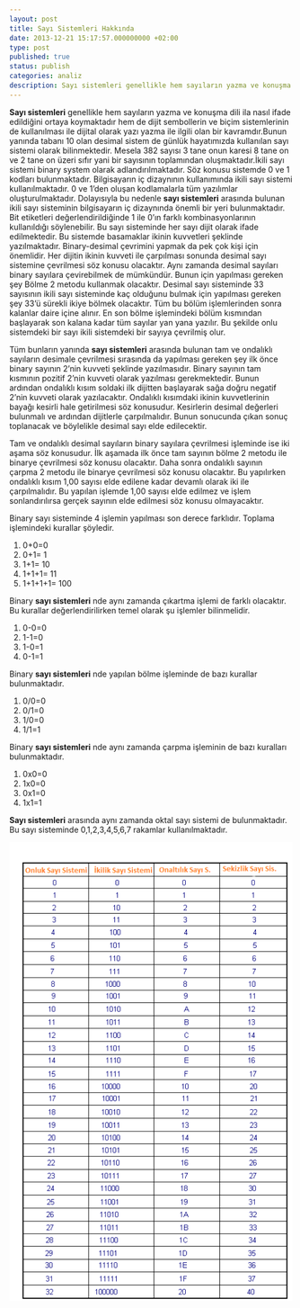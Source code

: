 ```yaml
---
layout: post
title: Sayı Sistemleri Hakkında
date: 2013-12-21 15:17:57.000000000 +02:00
type: post
published: true
status: publish
categories: analiz
description: Sayı sistemleri genellikle hem sayıların yazma ve konuşma dili ila nasıl ifade edildiğini ortaya koymaktadır hem de dijit sembollerin ve
---
```

**Sayı sistemleri** genellikle hem sayıların yazma ve konuşma dili ila nasıl ifade edildiğini ortaya koymaktadır hem de dijit sembollerin ve biçim sistemlerinin de kullanılması ile dijital olarak yazı yazma ile ilgili olan bir kavramdır.Bunun yanında tabanı 10 olan desimal sistem de günlük hayatımızda kullanılan sayı sistemi olarak bilinmektedir. Mesela 382 sayısı 3 tane onun karesi 8 tane on ve 2 tane on üzeri sıfır yani bir sayısının toplamından oluşmaktadır.İkili sayı sistemi binary system olarak adlandırılmaktadır. Söz konusu sistemde 0 ve 1 kodları bulunmaktadır. Bilgisayarın iç dizaynının kullanımında ikili sayı sistemi kullanılmaktadır. 0 ve 1’den oluşan kodlamalarla tüm yazılımlar oluşturulmaktadır. Dolayısıyla bu nedenle **sayı sistemleri** arasında bulunan ikili sayı sisteminin bilgisayarın iç dizaynında önemli bir yeri bulunmaktadır. Bit etiketleri değerlendirildiğinde 1 ile 0’ın farklı kombinasyonlarının kullanıldığı söylenebilir. Bu sayı sisteminde her sayı dijit olarak ifade edilmektedir. Bu sistemde basamaklar ikinin kuvvetleri şeklinde yazılmaktadır. Binary-desimal çevrimini yapmak da pek çok kişi için önemlidir. Her dijitin ikinin kuvveti ile çarpılması sonunda desimal sayı sistemine çevrilmesi söz konusu olacaktır. Aynı zamanda desimal sayıları binary sayılara çevirebilmek de mümkündür. Bunun için yapılması gereken şey Bölme 2 metodu kullanmak olacaktır. Desimal sayı sisteminde 33 sayısının ikili sayı sisteminde kaç olduğunu bulmak için yapılması gereken şey 33’ü sürekli ikiye bölmek olacaktır. Tüm bu bölüm işlemlerinden sonra kalanlar daire içine alınır. En son bölme işlemindeki bölüm kısmından başlayarak son kalana kadar tüm sayılar yan yana yazılır. Bu şekilde onlu sistemdeki bir sayı ikili sistemdeki bir sayıya çevrilmiş olur.

Tüm bunların yanında **sayı sistemleri** arasında bulunan tam ve ondalıklı sayıların desimale çevrilmesi sırasında da yapılması gereken şey ilk önce binary sayının 2’nin kuvveti şeklinde yazılmasıdır. Binary sayının tam kısmının pozitif 2’nin kuvveti olarak yazılması gerekmektedir. Bunun ardından ondalıklı kısım soldaki ilk dijitten başlayarak sağa doğru negatif 2’nin kuvveti olarak yazılacaktır. Ondalıklı kısımdaki ikinin kuvvetlerinin bayağı kesirli hale getirilmesi söz konusudur. Kesirlerin desimal değerleri bulunmalı ve ardından dijitlerle çarpılmalıdır. Bunun sonucunda çıkan sonuç toplanacak ve böylelikle desimal sayı elde edilecektir.

Tam ve ondalıklı desimal sayıların binary sayılara çevrilmesi işleminde ise iki aşama söz konusudur. İlk aşamada ilk önce tam sayının bölme 2 metodu ile binarye çevrilmesi söz konusu olacaktır. Daha sonra ondalıklı sayının çarpma 2 metodu ile binarye çevrilmesi söz konusu olacaktır. Bu yapılırken ondalıklı kısım 1,00 sayısı elde edilene kadar devamlı olarak iki ile çarpılmalıdır. Bu yapılan işlemde 1,00 sayısı elde edilmez ve işlem sonlandırılırsa gerçek sayının elde edilmesi söz konusu olmayacaktır.

Binary sayı sisteminde 4 işlemin yapılması son derece farklıdır. Toplama işlemindeki kurallar şöyledir.

1. 0+0=0
2. 0+1= 1
3. 1+1= 10
4. 1+1+1= 11
5. 1+1+1+1= 100

Binary **sayı sistemleri** nde aynı zamanda çıkartma işlemi de farklı olacaktır. Bu kurallar değerlendirilirken temel olarak şu işlemler bilinmelidir.

1. 0-0=0
2. 1-1=0
3. 1-0=1
4. 0-1=1

Binary **sayı sistemleri** nde yapılan bölme işleminde de bazı kurallar bulunmaktadır.

1. 0/0=0
2. 0/1=0
3. 1/0=0
4. 1/1=1

Binary **sayı sistemleri** nde aynı zamanda çarpma işleminin de bazı kuralları bulunmaktadır.

1. 0x0=0
2. 1x0=0
3. 0x1=0
4. 1x1=1

**Sayı sistemleri** arasında aynı zamanda oktal sayı sistemi de bulunmaktadır. Bu sayı sisteminde 0,1,2,3,4,5,6,7 rakamlar kullanılmaktadır.

![ikilik-onluk-sekizlik-onaltilik-sayi-sistemleri-tablo](/assets/ikilik-onluk-sekizlik-onaltilik-sayi-sistemleri-tablo1.png)
